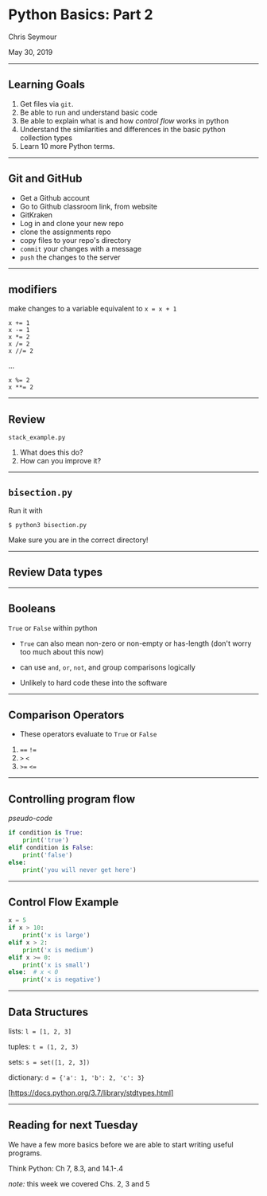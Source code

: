 # Python Basics: Part 2

Chris Seymour

May 30, 2019

---

## Learning Goals

1. Get files via `git`.
2.  Be able to run and understand basic code
3. Be able to explain what is and how *control flow* works in python
4. Understand the similarities and differences in the basic python collection types
5. Learn 10 more Python terms.

---

## Git and GitHub

- Get a Github account
- Go to Github classroom link, from website
- GitKraken
- Log in and clone your new repo
- clone the assignments repo
- copy files to your repo's directory
- `commit` your changes with a message
- `push` the changes to the server

<!-- 1. Get files via `git`. -->

---

## modifiers

make changes to a variable
equivalent to  `x = x + 1`
```
x += 1
x -= 1
x *= 2
x /= 2
x //= 2
```
...
```
x %= 2
x **= 2
```
---

## Review 

`stack_example.py`

1. What does this do?
2. How can you improve it?

<!-- 2.  Be able to run and understand basic code -->

---

## `bisection.py`

Run it with
```
$ python3 bisection.py
```

Make sure you are in the correct directory!

<!-- 
- Finds the root of a function via the bisection method (range of potential
  roots cut in half at every iteration)
- Take a look at the code, run it, and figure out what everything does (add in
  comments if necessary)
- What happens when you change the tolerance? How can you use different
  functions within the code?
   -->
<!-- 2.  Be able to run and understand basic code -->

---

## Review Data types

<!-- 1. Strings -`'hello world`
2. Numbers - `2.71828` -->

---

## Booleans

`True` or `False` within python

- `True` can also mean non-zero or non-empty or has-length (don't worry too
  much about this now)

- can use `and`, `or`, `not`, and group comparisons logically

- Unlikely to hard code these into the software

<!-- 3. Be able to explain what is and how *control flow* works in python -->
<!-- 5. Learn 10 more Python terms. -->

---

## Comparison Operators

- These operators evaluate to `True` or `False`

1. `==`         `!=` 
1. `>`            `<`
1. `>=`         `<=`

<!-- 3. Be able to explain what is and how *control flow* works in python -->
<!-- 5. Learn 10 more Python terms. -->

---

## Controlling program flow

*pseudo-code*

```python
if condition is True:
    print('true')
elif condition is False:
    print('false')
else:
    print('you will never get here')
```

<!-- quickly walk through. -->

---

## Control Flow Example


  ```python
  x = 5
  if x > 10:
      print('x is large')
  elif x > 2:
      print('x is medium')
  elif x >= 0:
      print('x is small')
  else:  # x < 0
      print('x is negative')
  ```

<!--
- You can nest if statements, and the blocks can be any number of lines long.
- You can call functions within the statements: `if len(l) > 4:`
 -->
<!-- 3. Be able to explain what is and how *control flow* works in python -->
<!-- 5. Learn 10 more Python terms. -->

---

## Data Structures

lists: `l = [1, 2, 3]`

tuples: `t = (1, 2, 3)`

sets: `s = set([1, 2, 3])`

dictionary: `d = {'a': 1, 'b': 2, 'c': 3}`

[https://docs.python.org/3.7/library/stdtypes.html]

<!-- 4. Understand the similarities and differences in the basic python collection types -->
<!-- 5. Learn 10 more Python terms. -->

---

## Reading for next Tuesday

We have a few more basics before we are able to start  writing useful programs.

Think Python: Ch 7, 8.3, and 14.1-.4

*note:* this week we covered Chs. 2, 3 and 5